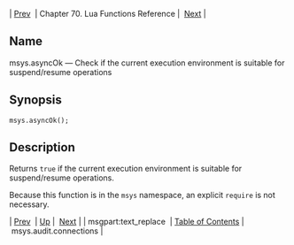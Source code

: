 | [Prev](lua.ref.msgpart_text_replace)  | Chapter 70. Lua Functions Reference |  [Next](lua.ref.msys.audit.connections) |

<a name="lua.ref.msys.asyncOk"></a>
## Name

msys.asyncOk — Check if the current execution environment is suitable for suspend/resume operations

<a name="idp17220656"></a>
## Synopsis

`msys.asyncOk();`

<a name="idp17222896"></a>
## Description

Returns `true` if the current execution environment is suitable for suspend/resume operations.

Because this function is in the `msys` namespace, an explicit `require` is not necessary.

| [Prev](lua.ref.msgpart_text_replace)  | [Up](lua.function.details) |  [Next](lua.ref.msys.audit.connections) |
| msgpart:text_replace  | [Table of Contents](index) |  msys.audit.connections |

